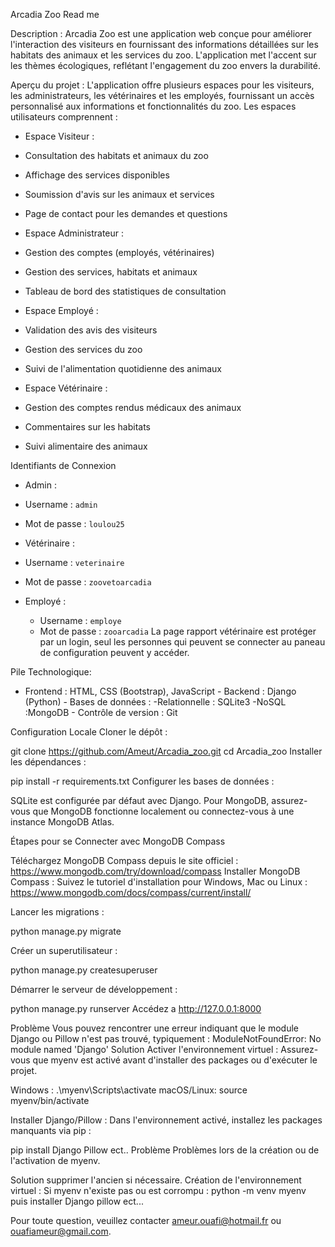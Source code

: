Arcadia Zoo Read me 
 
Description : 
Arcadia Zoo est une application web conçue pour améliorer l'interaction des 
visiteurs en fournissant des informations détaillées sur les habitats des 
animaux et les services du zoo. L'application met l'accent sur les thèmes 
écologiques, reflétant l'engagement du zoo envers la durabilité. 
 
Aperçu du projet : 
L'application offre plusieurs espaces pour les visiteurs, les administrateurs, 
les vétérinaires et les employés, fournissant un accès personnalisé aux 
informations et fonctionnalités du zoo. Les espaces utilisateurs comprennent : 
 - Espace Visiteur : 
 
  - Consultation des habitats et animaux du zoo 
  - Affichage des services disponibles 
  - Soumission d'avis sur les animaux et services 
  - Page de contact pour les demandes et questions 
 - Espace Administrateur : 
 
  - Gestion des comptes (employés, vétérinaires) 
  - Gestion des services, habitats et animaux 
  - Tableau de bord des statistiques de consultation 
 - Espace Employé : 
 
  - Validation des avis des visiteurs 
  - Gestion des services du zoo 
  - Suivi de l'alimentation quotidienne des animaux 
 - Espace Vétérinaire : 
  - Gestion des comptes rendus médicaux des animaux 
  - Commentaires sur les habitats 
  - Suivi alimentaire des animaux 
 
Identifiants de Connexion 
 - Admin : 
 
  - Username : `admin` 
  - Mot de passe : `loulou25` 
 - Vétérinaire : 
 
  - Username : `veterinaire` 
  - Mot de passe : `zoovetoarcadia` 
 
- Employé : 
  - Username : `employe` 
  - Mot de passe : `zooarcadia` 
    La page rapport vétérinaire est protéger par un login, seul 
    les personnes qui peuvent se connecter au paneau de configuration peuvent 
y accéder. 
 
Pile Technologique: 
 - Frontend : HTML, CSS (Bootstrap), JavaScript - Backend : Django (Python) - Bases de données : 
  -Relationnelle : SQLite3 
  -NoSQL :MongoDB - Contrôle de version : Git 
 
Configuration Locale 
Cloner le dépôt : 
 
git clone https://github.com/Ameut/Arcadia_zoo.git 
cd Arcadia_zoo 
Installer les dépendances : 
 
pip install -r requirements.txt 
Configurer les bases de données : 
 
SQLite est configurée par défaut avec Django. 
Pour MongoDB, assurez-vous que MongoDB fonctionne localement ou connectez-vous 
à une instance MongoDB Atlas. 
 
Étapes pour se Connecter avec MongoDB Compass 
 
Téléchargez MongoDB Compass depuis le site officiel : 
https://www.mongodb.com/try/download/compass 
Installer MongoDB Compass : 
Suivez le tutoriel d'installation pour Windows, Mac ou Linux : 
https://www.mongodb.com/docs/compass/current/install/ 
 
Lancer les migrations : 
 
python manage.py migrate 
 
Créer un superutilisateur : 
 
python manage.py createsuperuser 
 
Démarrer le serveur de développement : 
 
python manage.py runserver 
Accédez a http://127.0.0.1:8000 

Problème
Vous pouvez rencontrer une erreur indiquant que le module Django ou Pillow n'est pas trouvé, typiquement :
ModuleNotFoundError: No module named 'Django'
Solution
Activer l'environnement virtuel : Assurez-vous que myenv est activé avant d'installer des packages ou d'exécuter le projet.

Windows :
.\myenv\Scripts\activate
macOS/Linux:
source myenv/bin/activate

Installer Django/Pillow : Dans l'environnement activé, installez les packages manquants via pip :

pip install Django Pillow ect..
Problème
Problèmes lors de la création ou de l'activation de myenv.

Solution supprimer l'ancien si nécessaire.
Création de l'environnement virtuel : Si myenv n'existe pas ou est corrompu :
python -m venv myenv
puis installer Django pillow ect...


Pour toute question, veuillez contacter ameur.ouafi@hotmail.fr ou 
ouafiameur@gmail.com. 
